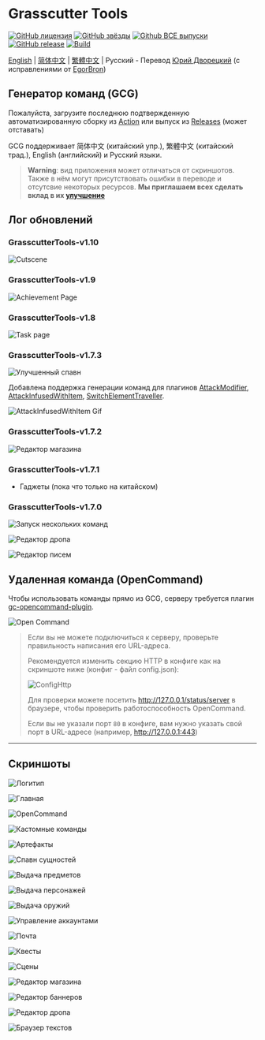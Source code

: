 # Grasscutter Tools

[![GitHub лицензия](https://img.shields.io/github/license/jie65535/GrasscutterCommandGenerator)](https://github.com/jie65535/GrasscutterCommandGenerator/blob/main/LICENSE)
[![GitHub звёзды](https://img.shields.io/github/stars/jie65535/GrasscutterCommandGenerator)](https://github.com/jie65535/GrasscutterCommandGenerator/stargazers)
[![Github ВСЕ выпуски](https://img.shields.io/github/downloads/jie65535/GrasscutterCommandGenerator/total.svg)](https://github.com/jie65535/GrasscutterCommandGenerator/releases)
[![GitHub release](https://img.shields.io/github/v/release/jie65535/GrasscutterCommandGenerator)](https://github.com/jie65535/GrasscutterCommandGenerator/releases/latest)
[![Build](https://github.com/jie65535/GrasscutterCommandGenerator/actions/workflows/build.yml/badge.svg)](https://github.com/jie65535/GrasscutterCommandGenerator/actions/workflows/build.yml)

[English](README.md) | [简体中文](README_zh-cn.md) | [繁體中文](README_zh-tw.md) | Русский - Перевод [Юрий Дворецкий](https://github.com/yurikenjx) (с исправлениями от [EgorBron](https://github.com/EgorBron)) 

## Генератор команд (GCG)

Пожалуйста, загрузите последнюю подтвержденную автоматизированную сборку из [Action](https://github.com/jie65535/GrasscutterCommandGenerator/actions/workflows/build.yml) или выпуск из [Releases](https://github.com/jie65535/GrasscutterCommandGenerator/releases) (может отставать)

GCG поддерживает 简体中文 (китайский упр.), 繁體中文 (китайский трад.), English (английский) и Русский языки.

> **Warning**: вид приложения может отличаться от скриншотов. Также в нём могут присутствовать ошибки в переводе и отсутсвие некоторых ресурсов. **Мы приглашаем всех сделать вклад в их [улучшение](/Source/GrasscutterTools/Resources/ru-ru)**

## Лог обновлений

### GrasscutterTools-v1.10
![Cutscene](Doc/Screenshots-ru/12-Scenes.png)

### GrasscutterTools-v1.9
![Achievement Page](Doc/Screenshots-ru/19-AchievementPage.png)

### GrasscutterTools-v1.8
![Task page](Doc/Screenshots-ru/18-TaskPage.png)

### GrasscutterTools-v1.7.3
![Улучшенный спавн](Doc/Screenshots-ru/5-Spawn.png)

Добавлена поддержка генерации команд для плагинов [AttackModifier](https://github.com/NotThorny/AttackModifier), [AttackInfusedWithItem](https://github.com/snoobi-seggs/AttackInfusedWithItem), [SwitchElementTraveller](https://github.com/Penelopeep/SwitchElementTraveller).

![AttackInfusedWithItem Gif](Doc/Screenshots/AttackMod.gif)

### GrasscutterTools-v1.7.2
![Редактор магазина](Doc/Screenshots-ru/13-Shop.png)

### GrasscutterTools-v1.7.1
 - Гаджеты (пока что только на китайском)

### GrasscutterTools-v1.7.0

![Запуск нескольких команд](Doc/Screenshots/RunMultipleCommands.png)

![Редактор дропа](Doc/Screenshots-ru/15-Drops.png)

![Редактор писем](Doc/Screenshots-ru/10-Mail.png)

## Удаленная команда (OpenCommand)

Чтобы использовать команды прямо из GCG, серверу требуется плагин [gc-opencommand-plugin](https://github.com/jie65535/gc-opencommand-plugin).

![Open Command](Doc/Screenshots/OpenCommand.gif)

> Если вы не можете подключиться к серверу, проверьте правильность написания его URL-адреса.
>
> Рекомендуется изменить секцию HTTP в конфиге как на скриншоте ниже (конфиг - файл config.json):
>
> ![ConfigHttp](Doc/Screenshots/ConfigHttp.png)
>
> Для проверки можете посетить http://127.0.0.1/status/server в браузере, чтобы проверить работоспособность OpenCommand.
>
> Если вы не указали порт `80` в конфиге, вам нужно указать свой порт в URL-адресе (например, http://127.0.0.1:443)

---

## Скриншоты

![Логитип](Doc/Screenshots/GrasscutterLogo.png)

![Главная](Doc/Screenshots-ru/1-Home.png)

![OpenCommand](Doc/Screenshots-ru/2-Opencommand.png)

![Кастомные команды](Doc/Screenshots-ru/3-Custom.png)

![Артефакты](Doc/Screenshots-ru/4-Artifacts.png)

![Спавн сущностей](Doc/Screenshots-ru/5-Spawn.png)

![Выдача предметов](Doc/Screenshots-ru/6-Give.png)

![Выдача персонажей](Doc/Screenshots-ru/7-Character.png)

![Выдача оружий](Doc/Screenshots-ru/8-Weapons.png)

![Управление аккаунтами](Doc/Screenshots-ru/9-Accounts.png)

![Почта](Doc/Screenshots-ru/10-Mail.png)

![Квесты](Doc/Screenshots-ru/11-Quests.png)

![Сцены](Doc/Screenshots-ru/12-Scenes.png)

![Редактор магазина](Doc/Screenshots-ru/13-Shop.png)

![Редактор баннеров](Doc/Screenshots-ru/14-Gachas.png)

![Редактор дропа](Doc/Screenshots-ru/14-Drops.png)

![Браузер текстов](Doc/Screenshots-ru/16-Textmaps.png)